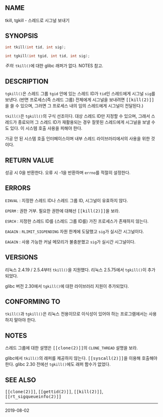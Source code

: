 ## NAME

tkill, tgkill - 스레드로 시그널 보내기

## SYNOPSIS

```c
int tkill(int tid, int sig);

int tgkill(int tgid, int tid, int sig);
```

*주의*: `tkill()`에 대한 glibc 래퍼가 없다. NOTES 참고.

## DESCRIPTION

`tgkill()`은 스레드 그룹 `tgid` 안에 있는 스레드 ID가 `tid`인 스레드에게 시그널 `sig`를 보낸다. (반면 프로세스(즉 스레드 그룹) 전체에게 시그널을 보내려면 <tt>[[kill(2)]]</tt>을 쓸 수 있으며, 그러면 그 프로세스 내의 임의 스레드에게 시그널이 전달된다.)

`tkill()`은 `tgkill()`의 구식 선조이다. 대상 스레드 ID만 지정할 수 있으며, 그래서 스레드가 종료되어 그 스레드 ID가 재활용되는 경우 잘못된 스레드에게 시그널을 보낼 수도 있다. 이 시스템 호출 사용을 피해야 한다.

가공 안 된 시스템 호출 인터페이스이며 내부 스레드 라이브러리에서의 사용을 위한 것이다.

## RETURN VALUE

성공 시 0을 반환한다. 오류 시 -1을 반환하며 `errno`를 적절히 설정한다.

## ERRORS

`EINVAL`
:   지정한 스레드 ID나 스레드 그룹 ID, 시그널이 유효하지 않다.

`EPERM`
:   권한 거부. 필요한 권한에 대해선 <tt>[[kill(2)]]</tt>을 보라.

`ESRCH`
:   지정한 스레드 ID를 (스레드 그룹 ID를) 가진 프로세스가 존재하지 않는다.

`EAGAIN`
:   `RLIMIT_SIGPENDING` 자원 한계에 도달했고 `sig`가 실시간 시그널이다.

`EAGAIN`
:   사용 가능한 커널 메모리가 불충분했고 `sig`가 실시간 시그널이다.

## VERSIONS

리눅스 2.4.19 / 2.5.4부터 `tkill()`을 지원했다. 리눅스 2.5.75에서 `tgkill()`이 추가되었다.

glibc 버전 2.30에서 `tgkill()`에 대한 라이브러리 지원이 추가되었다.

## CONFORMING TO

`tkill()`과 `tgkill()`은 리눅스 전용이므로 이식성이 있어야 하는 프로그램에서는 사용하지 말아야 한다.

## NOTES

스레드 그룹에 대한 설명은 <tt>[[clone(2)]]</tt>의 `CLONE_THREAD` 설명을 보라.

glibc에서 `tkill()`의 래퍼를 제공하지 않는다. <tt>[[syscall(2)]]</tt>을 이용해 호출해야 한다. glibc 2.30 전에선 `tgkill()`에도 래퍼 함수가 없었다.

## SEE ALSO

<tt>[[clone(2)]]</tt>, <tt>[[gettid(2)]]</tt>, <tt>[[kill(2)]]</tt>, <tt>[[rt_sigqueueinfo(2)]]</tt>

----

2019-08-02
